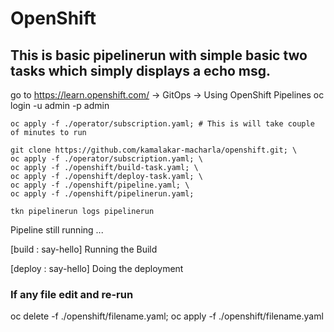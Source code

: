 # OpenShift
## This is basic pipelinerun with simple basic two tasks which simply displays a echo msg.

go to https://learn.openshift.com/   -> GitOps -> Using OpenShift Pipelines
oc login -u admin -p admin

```
oc apply -f ./operator/subscription.yaml; # This is will take couple of minutes to run

git clone https://github.com/kamalakar-macharla/openshift.git; \
oc apply -f ./operator/subscription.yaml; \	
oc apply -f ./openshift/build-task.yaml; \
oc apply -f ./openshift/deploy-task.yaml; \
oc apply -f ./openshift/pipeline.yaml; \
oc apply -f ./openshift/pipelinerun.yaml;

tkn pipelinerun logs pipelinerun
```
Pipeline still running ...

[build : say-hello] Running the Build

[deploy : say-hello] Doing the deployment


### If any file edit and re-run
oc delete -f ./openshift/filename.yaml;
oc apply -f ./openshift/filename.yaml
